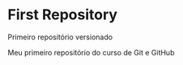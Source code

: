 # First Repository
 Primeiro repositório versionado

Meu primeiro repositório do curso de Git e GitHub